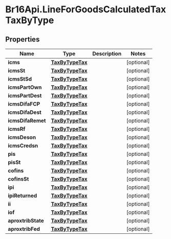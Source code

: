 # Br16Api.LineForGoodsCalculatedTaxTaxByType

## Properties
Name | Type | Description | Notes
------------ | ------------- | ------------- | -------------
**icms** | [**TaxByTypeTax**](TaxByTypeTax.md) |  | [optional] 
**icmsSt** | [**TaxByTypeTax**](TaxByTypeTax.md) |  | [optional] 
**icmsStSd** | [**TaxByTypeTax**](TaxByTypeTax.md) |  | [optional] 
**icmsPartOwn** | [**TaxByTypeTax**](TaxByTypeTax.md) |  | [optional] 
**icmsPartDest** | [**TaxByTypeTax**](TaxByTypeTax.md) |  | [optional] 
**icmsDifaFCP** | [**TaxByTypeTax**](TaxByTypeTax.md) |  | [optional] 
**icmsDifaDest** | [**TaxByTypeTax**](TaxByTypeTax.md) |  | [optional] 
**icmsDifaRemet** | [**TaxByTypeTax**](TaxByTypeTax.md) |  | [optional] 
**icmsRf** | [**TaxByTypeTax**](TaxByTypeTax.md) |  | [optional] 
**icmsDeson** | [**TaxByTypeTax**](TaxByTypeTax.md) |  | [optional] 
**icmsCredsn** | [**TaxByTypeTax**](TaxByTypeTax.md) |  | [optional] 
**pis** | [**TaxByTypeTax**](TaxByTypeTax.md) |  | [optional] 
**pisSt** | [**TaxByTypeTax**](TaxByTypeTax.md) |  | [optional] 
**cofins** | [**TaxByTypeTax**](TaxByTypeTax.md) |  | [optional] 
**cofinsSt** | [**TaxByTypeTax**](TaxByTypeTax.md) |  | [optional] 
**ipi** | [**TaxByTypeTax**](TaxByTypeTax.md) |  | [optional] 
**ipiReturned** | [**TaxByTypeTax**](TaxByTypeTax.md) |  | [optional] 
**ii** | [**TaxByTypeTax**](TaxByTypeTax.md) |  | [optional] 
**iof** | [**TaxByTypeTax**](TaxByTypeTax.md) |  | [optional] 
**aproxtribState** | [**TaxByTypeTax**](TaxByTypeTax.md) |  | [optional] 
**aproxtribFed** | [**TaxByTypeTax**](TaxByTypeTax.md) |  | [optional] 


